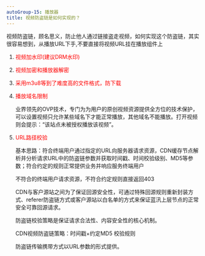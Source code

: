 ```yaml
---
autoGroup-15: 播放器
title: 视频防盗链是如何实现的？ 
---
```

视频防盗链，顾名思义，防止他人通过链接盗走视频，如何实现这个防盗链，其实很容易想到，从播放URL下手,不要直接将视频URL挂在播放组件上

1. <span style="color: red">视频加水印(建议DRM水印)</span>
2. <span style="color: red">视频加密和播放器解密</span>
3. <span style="color: red">采用m3u8等到了难度高的文件格式，防下载</span>
4. <span style="color: red">播放域名限制</span>

    业界领先的OVP技术，专门为为用户的原创视频资源提供全方位的技术保护，可以设置视频只允许某些域名下才能正常播放，其他域名不能播放。打开视频则会提示：“该站点未被授权播放该视频”。
    
5. <span style="color: red">URL路径校验</span>

    基本思路：符合终端用户通过指定的URL向服务器请求资源，CDN缓存节点解析并分析请求URL中的防盗链参数并获取时间戳、时间校验级别、MD5等参数；符合约定的规则正常提供业务并响应服务终端用户

    不符合的终端用户请求资源，不符合约定规则直接返回403

    CDN与客户源站之间为了保证回源安全性，可通过特殊回源规则重新封装方式、referer防盗链方式或客户源站以白名单的方式来保证蓝汛上层节点的正常安全可靠回源请求。

    防盗链校验策略是保证请求合法性、内容安全性的核心机制。

    CDN视频防盗链策略：时间戳+约定MD5 校验规则

    防盗链传输携带方式以URL参数的形式提供。